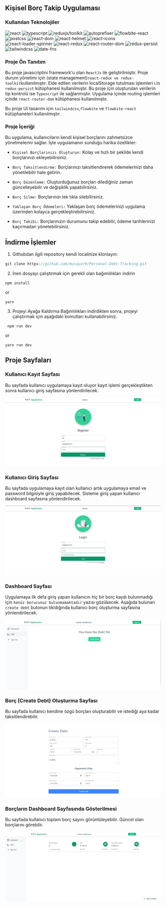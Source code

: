 ## Kişisel Borç Takip Uygulaması

### Kullanılan Teknolojiler

![react](https://img.shields.io/badge/react-18.2.0-lightblue)
![typescript](https://img.shields.io/badge/typescript-5.2.2-blue)
![reduxjs/toolkit](https://img.shields.io/badge/reduxjs/toolkit-2.2.5-green)
![autoprefixer](https://img.shields.io/badge/autoprefixer-10.4.17-yellow)
![flowbite-react](https://img.shields.io/badge/flowbite--react-0.9.0-orange)
![postcss](https://img.shields.io/badge/postcss-8.4.38-purple)
![react-dom](https://img.shields.io/badge/react--dom-18.2.0-lightgrey)
![react-helmet](https://img.shields.io/badge/react--helmet-2.0.5-darkblue)
![react-icons](https://img.shields.io/badge/react--icons-5.2.1-darkgreen)
![react-loader-spinner](https://img.shields.io/badge/react--loader--spinner-6.1.6-darkred)
![react-redux](https://img.shields.io/badge/react--redux-9.1.0-pink)
![react-router-dom](https://img.shields.io/badge/react--router--dom-6.22.1-gold)
![redux-persist](https://img.shields.io/badge/redux--persist-6.0.0-silver)
![tailwindcss](https://img.shields.io/badge/tailwindcss-3.4.4-lightgreen)
![date-fns](https://img.shields.io/badge/date--fns-3.6.0-yellow)

### Proje Ön Tanıtım

Bu proje javascriptini framework'u olan `ReactJs` ile geliştirilmiştir. Proje durum yönetimi için (state management)`react-redux ve redux-toolkit`kullanılmıştır. Elde edilen verilerin localStorage tutulması işlemleri i.in `redux-persist` kütüphanesi kullanılmıştır. Bu proje için oluşturulan verilerin tip kontrolü ise `Typescript` ile sağlanmıştır. Uygulama içinde routing işlemleri içinde `react-router-dom` kütüphanesi kullanılmıştır.

Bu proje UI tasarımı için `tailwindcss`,`flowbite` ve `flowbite-react` kütüphaneleri kullanılmıştır.

### Proje İçeriği

Bu uygulama, kullanıcıların kendi kişisel borçlarını zahmetsizce yönetmelerini sağlar. İşte uygulamanın sunduğu harika özellikler:

- `Kişisel Borçlarınızı Oluşturun:` Kolay ve hızlı bir şekilde kendi borçlarınızı ekleyebilirsiniz.

- `Borç Taksitlendirme:` Borçlarınızı taksitlendirerek ödemelerinizi daha yönetilebilir hale getirin.

- `Borç Düzenleme:` Oluşturduğunuz borçları dilediğiniz zaman güncelleyebilir ve değişiklik yapabilirsiniz.

- `Borç Silme:` Borçlarınızı tek tıkla silebilirsiniz.

- `Yaklaşan Borç Ödemeleri:` Yaklaşan borç ödemelerinizi uygulama üzerinden kolayca gerçekleştirebilirsiniz.

- `Borç Takibi:` Borçlarınızın durumunu takip edebilir, ödeme tarihlerinizi kaçırmadan yönetebilirsiniz.

## İndirme İşlemler

1.  Githubdan ilgili repository kendi localinize klonlayın:

```javascript
git clone https://github.com/musayar9/Personal-Debt-Tracking.git
```

2. İnen dosyayı çalıştırmak için gerekli olan bağımlılıkları indirin

```
npm install
```

or

```
yarn
```

3. Projeyi Ayağa Kaldırma
Bağımlılıkları indirdikten sonra, projeyi çalıştırmak için aşağıdaki komutları kullanabilirsiniz.

```
 npm run dev
```

or

```
yarn run dev
```

## Proje Sayfaları

### Kullanıcı Kayıt Sayfası
 
Bu sayfada kullanıcı uygulamaya kayıt oluyor kayıt işlemi gerçekleştikten sonra kullanıcı giriş sayfasına yönlendirilecek.

![img-1](public/images/1.jpg)

### Kullanıcı Giriş Sayfası
 
Bu sayfada uygulamaya kayıt olan kullanıcı artık uygulamaya email ve password bilgisiyle giriş yapabilecek. Sisteme giriş yapan kullanıcı dashboard sayfasına yönlendirilecek.

![img-2](public/images/2.jpg)


### Dashboard Sayfası

Uygulamaya ilk defa giriş yapan kullanıcın hiç bir borç kaydı bulunmadığı için `henüz borucunuz bulunmamaktadır` yazısı gözükecek. Aşağıda bulunan `create debt` butonun tıkldığında kullanıcı borç oluşturma sayfasına yönlendirilecek.

![img-3](public/images/3.jpg)

### Borç (Create Debt) Oluşturma Sayfası 
 Bu sayfada kullanıcı  kendine özgü borçları oluşturabilir ve istediği aya kadar taksitlendirebilir.

![img-4](public/images/4.jpg)

### Borçların Dashboard Sayfasında Gösterilmesi

Bu sayfada kullanıcı toplam  borç sayını görüntüleyebilir. Güncel olan borçlarını görebilir.

![img-5](public/images/5.jpg)
